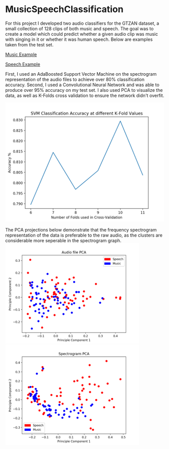 # MusicSpeechClassification
For this project I developed two audio classifiers for the GTZAN dataset, a small collection of 128 clips of both music and speech. The goal was to create a model which could predict whether a given audio clip was music with singing in it or whether it was human speech. Below are examples taken from the test set.

[Music Example](https://github.com/Toback/MusicSpeechClassification/master/GTZAN%20Examples/bagpipe.wav)

[Speech Example](GTZAN%20Examples/acomedy.wav)

First, I used an AdaBoosted Support Vector Machine on the spectrogram representation of the audio files to achieve over 80% classification accuracy. Second, I used a Convolutional Neural Network and was able to produce over 95% accuracy on my test set. I also used PCA to visualize the data, as well as K-Folds cross validation to ensure the network didn't overfit. 

![Finished Circuit](https://raw.githubusercontent.com/Toback/MusicSpeechClassification/master/Results/SVM_Accuracy_Graph.png)

The PCA projections below demonstrate that the frequency spectrogram representation of the data is preferable to the raw audio, as the clusters are considerable more seperable in the spectrogram graph.
<img src="https://raw.githubusercontent.com/Toback/MusicSpeechClassification/master/Results/Audio_File_PCA.png" width="425"/> <img src="https://raw.githubusercontent.com/Toback/MusicSpeechClassification/master/Results/Spectrogram_PCA.png" width="425"/> 
